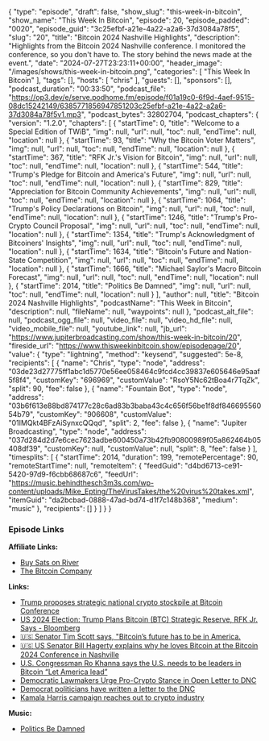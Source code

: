 {
  "type": "episode",
  "draft": false,
  "show_slug": "this-week-in-bitcoin",
  "show_name": "This Week In Bitcoin",
  "episode": 20,
  "episode_padded": "0020",
  "episode_guid": "3c25efbf-a21e-4a22-a2a6-37d3084a78f5",
  "slug": "20",
  "title": "Bitcoin 2024 Nashville Highlights",
  "description": "Highlights from the Bitcoin 2024 Nashville conference. I monitored the conference, so you don't have to. The story behind the news made at the event.",
  "date": "2024-07-27T23:23:11+00:00",
  "header_image": "/images/shows/this-week-in-bitcoin.png",
  "categories": [
    "This Week In Bitcoin"
  ],
  "tags": [],
  "hosts": [
    "chris"
  ],
  "guests": [],
  "sponsors": [],
  "podcast_duration": "00:33:50",
  "podcast_file": "https://op3.dev/e/serve.podhome.fm/episode/f01a19c0-6f9d-4aef-9515-08dc15242149/6385771856947851203c25efbf-a21e-4a22-a2a6-37d3084a78f5v1.mp3",
  "podcast_bytes": 32802704,
  "podcast_chapters": {
    "version": "1.2.0",
    "chapters": [
      {
        "startTime": 0,
        "title": "Welcome to a Special Edition of TWiB",
        "img": null,
        "url": null,
        "toc": null,
        "endTime": null,
        "location": null
      },
      {
        "startTime": 93,
        "title": "Why the Bitcoin Voter Matters",
        "img": null,
        "url": null,
        "toc": null,
        "endTime": null,
        "location": null
      },
      {
        "startTime": 367,
        "title": "RFK Jr.'s Vision for Bitcoin",
        "img": null,
        "url": null,
        "toc": null,
        "endTime": null,
        "location": null
      },
      {
        "startTime": 544,
        "title": "Trump's Pledge for Bitcoin and America's Future",
        "img": null,
        "url": null,
        "toc": null,
        "endTime": null,
        "location": null
      },
      {
        "startTime": 829,
        "title": "Appreciation for Bitcoin Community Achievements",
        "img": null,
        "url": null,
        "toc": null,
        "endTime": null,
        "location": null
      },
      {
        "startTime": 1064,
        "title": "Trump's Policy Declarations on Bitcoin",
        "img": null,
        "url": null,
        "toc": null,
        "endTime": null,
        "location": null
      },
      {
        "startTime": 1246,
        "title": "Trump's Pro-Crypto Council Proposal",
        "img": null,
        "url": null,
        "toc": null,
        "endTime": null,
        "location": null
      },
      {
        "startTime": 1354,
        "title": "Trump's Acknowledgment of Bitcoiners' Insights",
        "img": null,
        "url": null,
        "toc": null,
        "endTime": null,
        "location": null
      },
      {
        "startTime": 1634,
        "title": "Bitcoin's Future and Nation-State Competition",
        "img": null,
        "url": null,
        "toc": null,
        "endTime": null,
        "location": null
      },
      {
        "startTime": 1666,
        "title": "Michael Saylor's Macro Bitcoin Forecast",
        "img": null,
        "url": null,
        "toc": null,
        "endTime": null,
        "location": null
      },
      {
        "startTime": 2014,
        "title": "Politics Be Damned",
        "img": null,
        "url": null,
        "toc": null,
        "endTime": null,
        "location": null
      }
    ],
    "author": null,
    "title": "Bitcoin 2024 Nashville Highlights",
    "podcastName": "This Week in Bitcoin",
    "description": null,
    "fileName": null,
    "waypoints": null
  },
  "podcast_alt_file": null,
  "podcast_ogg_file": null,
  "video_file": null,
  "video_hd_file": null,
  "video_mobile_file": null,
  "youtube_link": null,
  "jb_url": "https://www.jupiterbroadcasting.com/show/this-week-in-bitcoin/20",
  "fireside_url": "https://www.thisweekinbitcoin.show/episodepage/20",
  "value": {
    "type": "lightning",
    "method": "keysend",
    "suggested": 5e-8,
    "recipients": [
      {
        "name": "Chris",
        "type": "node",
        "address": "03de23d27775ff1abc1d5770e56ee058464c9fcd4cc39837e605646e95aaf5f8f4",
        "customKey": "696969",
        "customValue": "RsoY5Nc62tBoa4r7TqZk",
        "split": 90,
        "fee": false
      },
      {
        "name": "Fountain Bot",
        "type": "node",
        "address": "03b6f613e88bd874177c28c6ad83b3baba43c4c656f56be1f8df84669556054b79",
        "customKey": "906608",
        "customValue": "01IMQkt4BFzAiSynxcQQqd",
        "split": 2,
        "fee": false
      },
      {
        "name": "Jupiter Broadcasting",
        "type": "node",
        "address": "037d284d2d7e6cec7623adbe600450a73b42fb90800989f05a862464b05408df39",
        "customKey": null,
        "customValue": null,
        "split": 8,
        "fee": false
      }
    ],
    "timesplits": [
      {
        "startTime": 2014,
        "duration": 199,
        "remotePercentage": 90,
        "remoteStartTime": null,
        "remoteItem": {
          "feedGuid": "d4bd6713-ce91-5420-97d9-f6cbb68687c6",
          "feedUrl": "https://music.behindthesch3m3s.com/wp-content/uploads/Mike_Epting/TheVirusTakes/the%20virus%20takes.xml",
          "itemGuid": "da2bcbad-0888-47ad-bd74-d1f7c148b368",
          "medium": "music"
        },
        "recipients": []
      }
    ]
  }
}


### Episode Links

**Affiliate Links:**

* [Buy Sats on River](https://river.com/signup?r=3CT4V56E)
* [The Bitcoin Company](https://app.thebitcoincompany.com/signup?ref=UNPLUGGED)

**Links:**

* [Trump proposes strategic national crypto stockpile at Bitcoin Conference](https://www.cnbc.com/2024/07/27/trump-bitcoin-conference-harris.html)
* [US 2024 Election: Trump Plans Bitcoin (BTC) Strategic Reserve, RFK Jr. Says - Bloomberg](https://www.bloomberg.com/news/articles/2024-07-27/trump-gets-upstaged-by-rfk-jr-s-claims-of-bitcoin-fort-knox)
* [🇺🇸 Senator Tim Scott says, "Bitcoin’s future has to be in America.](https://x.com/BitcoinMagazine/status/1817162841641697298?t=dASb1onFLVfs81R_FN36ug)
* [🇺🇸 US Senator Bill Hagerty explains why he loves Bitcoin at the Bitcoin 2024 Conference in Nashville](https://x.com/BitcoinMagazine/status/1816908654244954157)
* [U.S. Congressman Ro Khanna says the U.S. needs to be leaders in Bitcoin “Let America lead”](https://x.com/bitcoinmagazine/status/1817214537285669237)
* [Democratic Lawmakers Urge Pro-Crypto Stance in Open Letter to DNC ](https://www.cryptoglobe.com/latest/2024/07/democratic-lawmakers-advocate-for-pro-crypto-policies-in-open-letter/)
* [Democrat politicians have written a letter to the DNC](https://x.com/BitcoinPierre/status/1817219938672591310)
* [Kamala Harris campaign reaches out to crypto industry](https://fortune.com/crypto/2024/07/27/kamala-harris-campaign-crypto-industry-outreach-coinbase-circle-ripple-mark-cuban/)

**Music:**

* [Politics Be Damned ](https://podcastindex.org/podcast/6607236?episode=15577099605)
